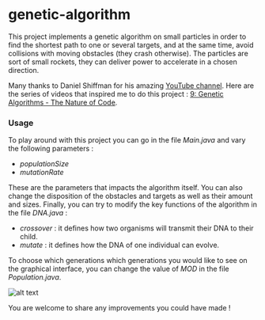 # genetic-algorithm
This project implements a genetic algorithm on small particles in order to find the shortest path to one or several targets, and at the same time, avoid collisions with moving obstacles (they crash otherwise). The particles are sort of small rockets, they can deliver power to accelerate in a chosen direction.

Many thanks to Daniel Shiffman for his amazing [YouTube channel](https://www.youtube.com/user/shiffman). Here are the series of videos that inspired me to do this project : [9: Genetic Algorithms - The Nature of Code](https://www.youtube.com/playlist?list=PLRqwX-V7Uu6bJM3VgzjNV5YxVxUwzALHV).

### Usage

To play around with this project you can go in the file *Main.java* and vary the following parameters :

  * _populationSize_
  * _mutationRate_
  
These are the parameters that impacts the algorithm itself. You can also change the disposition of the obstacles and targets as well as their amount and sizes. Finally, you can try to modify the key functions of the algorithm in the file *DNA.java* :

  * _crossover_ : it defines how two organisms will transmit their DNA to their child.
  * _mutate_ : it defines how the DNA of one individual can evolve.
  
To choose which generations which generations you would like to see on the graphical interface, you can change the value of _MOD_ in the file _Population.java_.

![alt text](https://github.com/vcoppe/genetic-algorithm/blob/master/ga.png "genetic-algorithm")

You are welcome to share any improvements you could have made !
